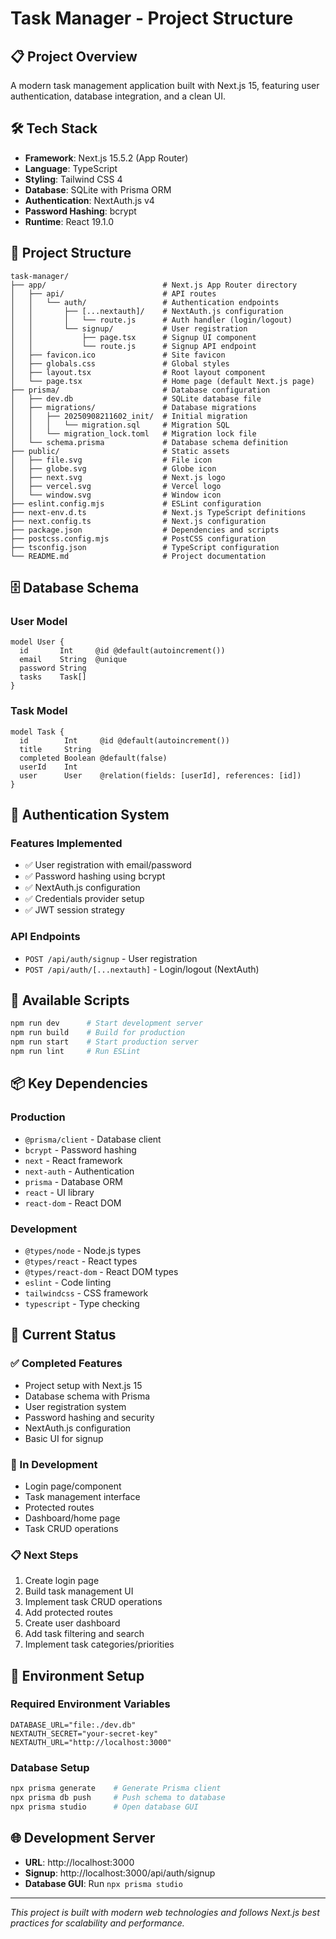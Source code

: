 # Task Manager - Project Structure

## 📋 Project Overview
A modern task management application built with Next.js 15, featuring user authentication, database integration, and a clean UI.

## 🛠️ Tech Stack
- **Framework**: Next.js 15.5.2 (App Router)
- **Language**: TypeScript
- **Styling**: Tailwind CSS 4
- **Database**: SQLite with Prisma ORM
- **Authentication**: NextAuth.js v4
- **Password Hashing**: bcrypt
- **Runtime**: React 19.1.0

## 📁 Project Structure

```
task-manager/
├── app/                          # Next.js App Router directory
│   ├── api/                      # API routes
│   │   └── auth/                 # Authentication endpoints
│   │       ├── [...nextauth]/    # NextAuth.js configuration
│   │       │   └── route.js      # Auth handler (login/logout)
│   │       └── signup/           # User registration
│   │           ├── page.tsx      # Signup UI component
│   │           └── route.js      # Signup API endpoint
│   ├── favicon.ico               # Site favicon
│   ├── globals.css               # Global styles
│   ├── layout.tsx                # Root layout component
│   └── page.tsx                  # Home page (default Next.js page)
├── prisma/                       # Database configuration
│   ├── dev.db                    # SQLite database file
│   ├── migrations/               # Database migrations
│   │   ├── 20250908211602_init/  # Initial migration
│   │   │   └── migration.sql     # Migration SQL
│   │   └── migration_lock.toml   # Migration lock file
│   └── schema.prisma             # Database schema definition
├── public/                       # Static assets
│   ├── file.svg                  # File icon
│   ├── globe.svg                 # Globe icon
│   ├── next.svg                  # Next.js logo
│   ├── vercel.svg                # Vercel logo
│   └── window.svg                # Window icon
├── eslint.config.mjs             # ESLint configuration
├── next-env.d.ts                 # Next.js TypeScript definitions
├── next.config.ts                # Next.js configuration
├── package.json                  # Dependencies and scripts
├── postcss.config.mjs            # PostCSS configuration
├── tsconfig.json                 # TypeScript configuration
└── README.md                     # Project documentation
```

## 🗄️ Database Schema

### User Model
```prisma
model User {
  id       Int     @id @default(autoincrement())
  email    String  @unique
  password String
  tasks    Task[]
}
```

### Task Model
```prisma
model Task {
  id        Int     @id @default(autoincrement())
  title     String
  completed Boolean @default(false)
  userId    Int
  user      User    @relation(fields: [userId], references: [id])
}
```

## 🔐 Authentication System

### Features Implemented
- ✅ User registration with email/password
- ✅ Password hashing using bcrypt
- ✅ NextAuth.js configuration
- ✅ Credentials provider setup
- ✅ JWT session strategy

### API Endpoints
- `POST /api/auth/signup` - User registration
- `POST /api/auth/[...nextauth]` - Login/logout (NextAuth)

## 🚀 Available Scripts

```bash
npm run dev      # Start development server
npm run build    # Build for production
npm run start    # Start production server
npm run lint     # Run ESLint
```

## 📦 Key Dependencies

### Production
- `@prisma/client` - Database client
- `bcrypt` - Password hashing
- `next` - React framework
- `next-auth` - Authentication
- `prisma` - Database ORM
- `react` - UI library
- `react-dom` - React DOM

### Development
- `@types/node` - Node.js types
- `@types/react` - React types
- `@types/react-dom` - React DOM types
- `eslint` - Code linting
- `tailwindcss` - CSS framework
- `typescript` - Type checking

## 🎯 Current Status

### ✅ Completed Features
- Project setup with Next.js 15
- Database schema with Prisma
- User registration system
- Password hashing and security
- NextAuth.js configuration
- Basic UI for signup

### 🚧 In Development
- Login page/component
- Task management interface
- Protected routes
- Dashboard/home page
- Task CRUD operations

### 📋 Next Steps
1. Create login page
2. Build task management UI
3. Implement task CRUD operations
4. Add protected routes
5. Create user dashboard
6. Add task filtering and search
7. Implement task categories/priorities

## 🔧 Environment Setup

### Required Environment Variables
```env
DATABASE_URL="file:./dev.db"
NEXTAUTH_SECRET="your-secret-key"
NEXTAUTH_URL="http://localhost:3000"
```

### Database Setup
```bash
npx prisma generate    # Generate Prisma client
npx prisma db push     # Push schema to database
npx prisma studio      # Open database GUI
```

## 🌐 Development Server
- **URL**: http://localhost:3000
- **Signup**: http://localhost:3000/api/auth/signup
- **Database GUI**: Run `npx prisma studio`

---

*This project is built with modern web technologies and follows Next.js best practices for scalability and performance.*
